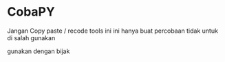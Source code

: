 # CobaPY

Jangan Copy paste / recode tools ini
ini hanya buat percobaan tidak untuk di salah gunakan 

gunakan dengan bijak 
